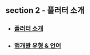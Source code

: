 ## section 2 - 플러터 소개
- ### [플러터 소개](https://github.com/1GYOU1/inflearn_Flutter/blob/main/section_2/%ED%94%8C%EB%9F%AC%ED%84%B0%20%EC%86%8C%EA%B0%9C.md)
- ### [앱개발 유형 & 언어](https://github.com/1GYOU1/inflearn_Flutter/blob/main/section_2/%EC%95%B1%20%EC%9C%A0%ED%98%95%20%26%20%EC%96%B8%EC%96%B4.md)